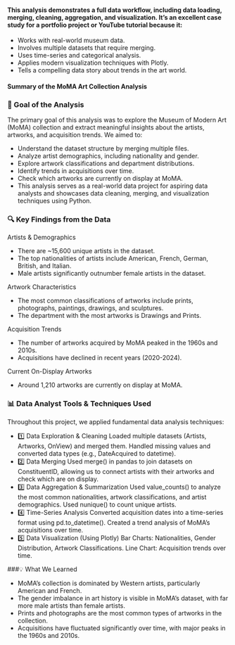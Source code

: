 #### This analysis demonstrates a full data workflow, including data loading, merging, cleaning, aggregation, and visualization. It’s an excellent case study for a portfolio project or YouTube tutorial because it:

- Works with real-world museum data.
- Involves multiple datasets that require merging.
- Uses time-series and categorical analysis.
- Applies modern visualization techniques with Plotly.
- Tells a compelling data story about trends in the art world.


#### Summary of the MoMA Art Collection Analysis
### 📌 Goal of the Analysis
The primary goal of this analysis was to explore the Museum of Modern Art (MoMA) collection and extract meaningful insights about the artists, artworks, and acquisition trends. We aimed to:

- Understand the dataset structure by merging multiple files.
- Analyze artist demographics, including nationality and gender.
- Explore artwork classifications and department distributions.
- Identify trends in acquisitions over time.
- Check which artworks are currently on display at MoMA.
- This analysis serves as a real-world data project for aspiring data analysts and showcases data cleaning, merging, and visualization techniques using Python.

### 🔍 Key Findings from the Data
Artists & Demographics
- There are ~15,600 unique artists in the dataset.
- The top nationalities of artists include American, French, German, British, and Italian.
- Male artists significantly outnumber female artists in the dataset.
  
Artwork Characteristics
- The most common classifications of artworks include prints, photographs, paintings, drawings, and sculptures.
- The department with the most artworks is Drawings and Prints.

Acquisition Trends
- The number of artworks acquired by MoMA peaked in the 1960s and 2010s.
- Acquisitions have declined in recent years (2020-2024).

Current On-Display Artworks
- Around 1,210 artworks are currently on display at MoMA.

### 📊 Data Analyst Tools & Techniques Used
Throughout this project, we applied fundamental data analysis techniques:

- 1️⃣ Data Exploration & Cleaning
Loaded multiple datasets (Artists, Artworks, OnView) and merged them.
Handled missing values and converted data types (e.g., DateAcquired to datetime).
- 2️⃣ Data Merging
Used merge() in pandas to join datasets on ConstituentID, allowing us to connect artists with their artworks and check which are on display.
- 3️⃣ Data Aggregation & Summarization
Used value_counts() to analyze the most common nationalities, artwork classifications, and artist demographics.
Used nunique() to count unique artists.
- 4️⃣ Time-Series Analysis
Converted acquisition dates into a time-series format using pd.to_datetime().
Created a trend analysis of MoMA’s acquisitions over time.
- 5️⃣ Data Visualization (Using Plotly)
Bar Charts: Nationalities, Gender Distribution, Artwork Classifications.
Line Chart: Acquisition trends over time.

###💡 What We Learned
- MoMA’s collection is dominated by Western artists, particularly American and French.
- The gender imbalance in art history is visible in MoMA’s dataset, with far more male artists than female artists.
- Prints and photographs are the most common types of artworks in the collection.
- Acquisitions have fluctuated significantly over time, with major peaks in the 1960s and 2010s.
